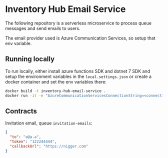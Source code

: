 # Inventory Hub Email Service

The following repository is a serverless microservice to process queue messages and send emails to users.

The email provider used is Azure Communication Services, so setup that env variable.

## Running locally

To run locally, either install azure functions SDK and dotnet 7 SDK and setup the environment variables in the `local.settings.json` or create a docker container and set the env variables there:

```bash
docker build -t inventory-hub-email-service .
docker run -it -e "AzureCommunicationServicesConnectionString=<connection string>" inventory-hub-email-service
```

## Contracts

Invitation email, queue `invitation-emails`:

```json
{
  "to": "a@a.a",
  "token": "122244444",
  "callbackUrl": "https://nigger.com"
}
```
